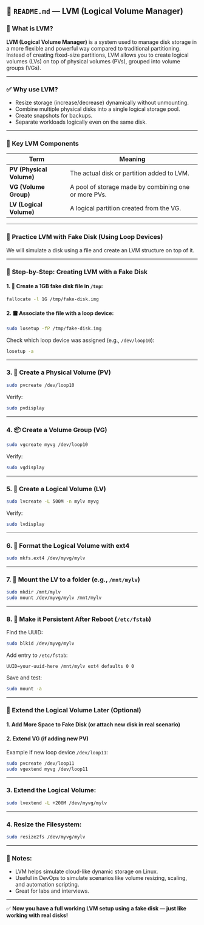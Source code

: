 ## 📁 `README.md` — LVM (Logical Volume Manager)

### 📌 What is LVM?

**LVM (Logical Volume Manager)** is a system used to manage disk storage in a more flexible and powerful way compared to traditional partitioning. Instead of creating fixed-size partitions, LVM allows you to create logical volumes (LVs) on top of physical volumes (PVs), grouped into volume groups (VGs).

---

### ✅ Why use LVM?

* Resize storage (increase/decrease) dynamically without unmounting.
* Combine multiple physical disks into a single logical storage pool.
* Create snapshots for backups.
* Separate workloads logically even on the same disk.

---

### 🧱 Key LVM Components

| Term                     | Meaning                                              |
| ------------------------ | ---------------------------------------------------- |
| **PV (Physical Volume)** | The actual disk or partition added to LVM.           |
| **VG (Volume Group)**    | A pool of storage made by combining one or more PVs. |
| **LV (Logical Volume)**  | A logical partition created from the VG.             |

---

### 🧪 Practice LVM with Fake Disk (Using Loop Devices)

We will simulate a disk using a file and create an LVM structure on top of it.

---

### 🔧 Step-by-Step: Creating LVM with a Fake Disk

#### 1. 📂 Create a 1GB fake disk file in `/tmp`:

```bash
fallocate -l 1G /tmp/fake-disk.img
```

#### 2. 🖀 Associate the file with a loop device:

```bash
sudo losetup -fP /tmp/fake-disk.img
```

Check which loop device was assigned (e.g., `/dev/loop10`):

```bash
losetup -a
```

---

### 3. 🧱 Create a Physical Volume (PV)

```bash
sudo pvcreate /dev/loop10
```

Verify:

```bash
sudo pvdisplay
```

---

### 4. 📦 Create a Volume Group (VG)

```bash
sudo vgcreate myvg /dev/loop10
```

Verify:

```bash
sudo vgdisplay
```

---

### 5. 📁 Create a Logical Volume (LV)

```bash
sudo lvcreate -L 500M -n mylv myvg
```

Verify:

```bash
sudo lvdisplay
```

---

### 6. 📄 Format the Logical Volume with ext4

```bash
sudo mkfs.ext4 /dev/myvg/mylv
```

---

### 7. 🔗 Mount the LV to a folder (e.g., `/mnt/mylv`)

```bash
sudo mkdir /mnt/mylv
sudo mount /dev/myvg/mylv /mnt/mylv
```

---

### 8. 🔄 Make it Persistent After Reboot (`/etc/fstab`)

Find the UUID:

```bash
sudo blkid /dev/myvg/mylv
```

Add entry to `/etc/fstab`:

```
UUID=your-uuid-here /mnt/mylv ext4 defaults 0 0
```

Save and test:

```bash
sudo mount -a
```

---

### 📏 Extend the Logical Volume Later (Optional)

#### 1. Add More Space to Fake Disk (or attach new disk in real scenario)

#### 2. Extend VG (if adding new PV)

Example if new loop device `/dev/loop11`:

```bash
sudo pvcreate /dev/loop11
sudo vgextend myvg /dev/loop11
```

---

### 3. Extend the Logical Volume:

```bash
sudo lvextend -L +200M /dev/myvg/mylv
```

---

### 4. Resize the Filesystem:

```bash
sudo resize2fs /dev/myvg/mylv
```

---

### 🧠 Notes:

* LVM helps simulate cloud-like dynamic storage on Linux.
* Useful in DevOps to simulate scenarios like volume resizing, scaling, and automation scripting.
* Great for labs and interviews.

---

✅ **Now you have a full working LVM setup using a fake disk — just like working with real disks!**
